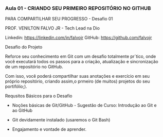 ### Aula 01 - CRIANDO SEU PRIMEIRO REPOSITÓRIO NO GITHUB 

PARA COMPARTILHAR SEU PROGRESSO - Desafio 01

PROF. VENILTON FALVO JR - Tech Lead na Dio

Linkedin: https://linkedin.com/in/falvojr
GitHub: https://github.com/falvojr

Desafio do Projeto

Reforce seu conhecimento em Git com um desafio totalmente pr´tico, onde você executará
todos os passos para a criação, atualização e sincronização de um repositório no GitHub.

Com isso, você poderá compartilhar suas anotações e exercício em seu próprio repositório, criando
assim,o prmeiro (de muitos) projetos do seu portifólio;).


Requsitos Básicos para o Desafio

- Noções básicas de Git/GitHub - Sugestão de Curso: Introdução ao Git e ao GitHub

- Git devidamente instalado (usaremos o Git Bash)

- Engajamento e vontade de aprender.